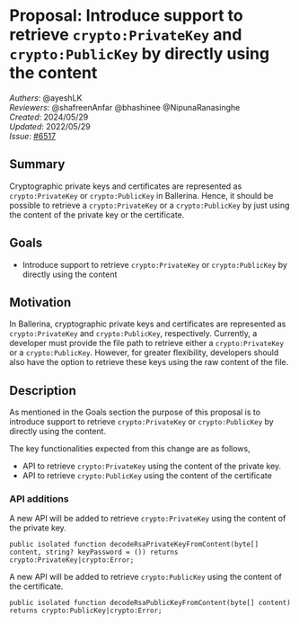 # Proposal: Introduce support to retrieve `crypto:PrivateKey` and `crypto:PublicKey` by directly using the content

_Authers_: @ayeshLK  
_Reviewers_: @shafreenAnfar @bhashinee @NipunaRanasinghe  
_Created_: 2024/05/29  
_Updated_: 2022/05/29  
_Issue_: [#6517](https://github.com/ballerina-platform/ballerina-standard-library/issues/6517)  

## Summary

Cryptographic private keys and certificates are represented as `crypto:PrivateKey` or `crypto:PublicKey` in Ballerina.
Hence, it should be possible to retrieve a `crypto:PrivateKey` or a `crypto:PublicKey` by just using the content of the
private key or the certificate.

## Goals

- Introduce support to retrieve `crypto:PrivateKey` or `crypto:PublicKey` by directly using the content

## Motivation

In Ballerina, cryptographic private keys and certificates are represented as `crypto:PrivateKey` and `crypto:PublicKey`,
respectively. Currently, a developer must provide the file path to retrieve either a `crypto:PrivateKey` or a
`crypto:PublicKey`. However, for greater flexibility, developers should also have the option to retrieve these
keys using the raw content of the file.

## Description

As mentioned in the Goals section the purpose of this proposal is to introduce support to retrieve
`crypto:PrivateKey` or `crypto:PublicKey` by directly using the content.

The key functionalities expected from this change are as follows,

- API to retrieve `crypto:PrivateKey` using the content of the private key.
- API to retrieve `crypto:PublicKey` using the content of the certificate

### API additions

A new API will be added to retrieve `crypto:PrivateKey` using the content of the private key.

```ballerina
public isolated function decodeRsaPrivateKeyFromContent(byte[] content, string? keyPassword = ()) returns crypto:PrivateKey|crypto:Error;
```

A new API will be added to retrieve `crypto:PublicKey` using the content of the certificate.

```ballerina
public isolated function decodeRsaPublicKeyFromContent(byte[] content) returns crypto:PublicKey|crypto:Error;
```
